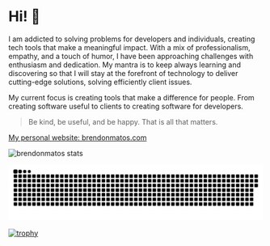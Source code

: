 # Hi! 👋

I am addicted to solving problems for developers and individuals, creating tech tools that make a meaningful impact. With a mix of professionalism, empathy, and a touch of humor, I have been approaching challenges with enthusiasm and dedication. My mantra is to keep always learning and discovering so that I will stay at the forefront of technology to deliver cutting-edge solutions, solving efficiently client issues. 

My current focus is creating tools that make a difference for people. From creating software useful to clients to creating software for developers.

> Be kind, be useful, and be happy. That is all that matters.

[My personal website: brendonmatos.com](https://brendonmatos.com)

![brendonmatos stats](https://github-readme-stats.vercel.app/api/?username=brendonmatos&show_icons=true&title_color=fff&icon_color=79ff97&text_color=9f9f9f&bg_color=151515)

![Snake animation](https://github.com/brendonmatos/brendonmatos/blob/output/github-contribution-grid-snake.svg)
 
[![trophy](https://github-profile-trophy.vercel.app/?username=brendonmatos)](https://github.com/brendonmatos)
